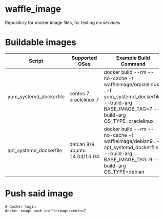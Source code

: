 # waffle_image
Repository for docker image files, for testing nix services

# Buildable images
| Script | Supported OSes | Example Build Command |
| ------------- | ------------- | ------------- |
|  yum_systemd_dockerfile | centos 7, oraclelinux  7 | docker build --rm --no-cache -t waffleimage/oraclelinux7 . -f yum_systemd_dockerfile --build-arg BASE_IMAGE_TAG=7 --build-arg OS_TYPE=oraclelinux |
|  apt_systemd_dockerfile | debian 8/9, ubuntu 14.04/16.04| docker build --rm --no-cache -t waffleimage/debian9 . -f apt_systemd_dockerfile --build-arg BASE_IMAGE_TAG=9 --build-arg OS_TYPE=debian |

# Push said image

```
# docker login
docker image push waffleimage/centos7
```

